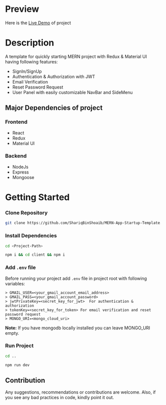 # Preview

Here is the [Live Demo](https://mernapp-startuptemplate.herokuapp.com) of project

# Description

A template for quickly starting MERN project with Redux & Material UI having following features:

- SignIn/SignUp
- Authentication & Authorization with JWT
- Email Verification
- Reset Password Request
- User Panel with easily customizable NavBar and SideMenu

## Major Dependencies of project

### Frontend

- React
- Redux
- Material UI

### Backend

- NodeJs
- Express
- Mongoose

# Getting Started

### Clone Repository

```bash
git clone https://github.com/ShariqBinShoaib/MERN-App-Startup-Template.git

```

### Install Dependencies

```bash
cd <Project-Path>

npm i && cd client && npm i

```

### Add `.env` file

Before running your project add `.env` file in project root with following variables:

```
> GMAIL_USER=<your_gmail_account_email_address>
> GMAIL_PASS=<your_gmail_account_password>
> jwtPrivateKey=<secret_key_for_jwt>  For authentication & authorization
> tokenKey=<secret_key_for_token> For email verification and reset password request
> MONGO_URI=<mongo_cloud_uri>

```

**Note:** If you have mongodb locally installed you can leave MONGO_URI empty.

### Run Project

```bash
cd ..

npm run dev

```

## Contribution

Any suggestions, recommendations or contributions are welcome.
Also, if you see any bad practices in code, kindly point it out.
